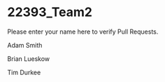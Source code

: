# 22393_Team2

Please enter your name here to verify Pull Requests.

Adam Smith

Brian Lueskow

Tim Durkee
